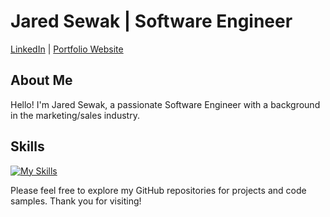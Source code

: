 # Jared Sewak | Software Engineer

[LinkedIn](https://www.linkedin.com/in/jaredsewak/) | [Portfolio Website](https://jaredsewak.netlify.app/)

## About Me

Hello! I'm Jared Sewak, a passionate Software Engineer with a background in the marketing/sales industry.

## Skills

[![My Skills](https://skillicons.dev/icons?i=py,flask,js,ts,react,postgres,sqlite,nodejs,express,discord,bootstrap,html,css,vscode,postman)](https://skillicons.dev)

Please feel free to explore my GitHub repositories for projects and code samples. Thank you for visiting!
